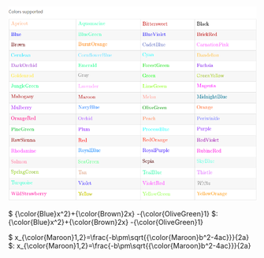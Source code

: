 <img src="color_support.png" alt="color_support" style="zoom: 80%;" />

$  {\color{Blue}x^2}+{\color{Brown}2x} -{\color{OliveGreen}1} $:	{\color{Blue}x^2}+{\color{Brown}2x} -{\color{OliveGreen}1}

$ x_{\color{Maroon}1,2}=\frac{-b\pm\sqrt{{\color{Maroon}b^2-4ac}}}{2a}
 $:	 x_{\color{Maroon}1,2}=\frac{-b\pm\sqrt{{\color{Maroon}b^2-4ac}}}{2a}

